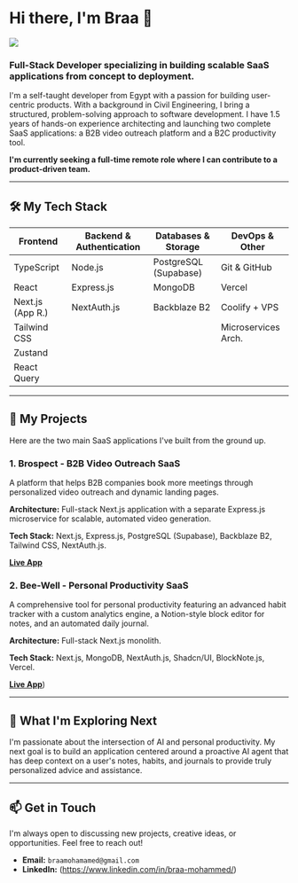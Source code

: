 # Hi there, I'm Braa 👋

<a href="https://www.linkedin.com/in/braa-mohammed/" target="_blank">
    <img src="https://img.shields.io/badge/LinkedIn-0077B5?style=for-the-badge&logo=linkedin&logoColor=white" />
</a>

### Full-Stack Developer specializing in building scalable SaaS applications from concept to deployment.

I'm a self-taught developer from Egypt with a passion for building user-centric products. With a background in Civil Engineering, I bring a structured, problem-solving approach to software development. I have 1.5 years of hands-on experience architecting and launching two complete SaaS applications: a B2B video outreach platform and a B2C productivity tool.

**I'm currently seeking a full-time remote role where I can contribute to a product-driven team.**

---

## 🛠️ My Tech Stack

| Frontend          | Backend & Authentication | Databases & Storage   | DevOps & Other       |
| ----------------- | ------------------------ | --------------------- | -------------------- |
| TypeScript        | Node.js                  | PostgreSQL (Supabase) | Git & GitHub         |
| React             | Express.js               | MongoDB               | Vercel               |
| Next.js (App R.)  | NextAuth.js              | Backblaze B2          | Coolify + VPS        |
| Tailwind CSS      |                          |                       | Microservices Arch.  |
| Zustand           |                          |                       |                      |
| React Query       |                          |                       |                      |

---

## 🚀 My Projects

Here are the two main SaaS applications I've built from the ground up.

### 1. Brospect - B2B Video Outreach SaaS
A platform that helps B2B companies book more meetings through personalized video outreach and dynamic landing pages.

**Architecture:** Full-stack Next.js application with a separate Express.js microservice for scalable, automated video generation.

**Tech Stack:** Next.js, Express.js, PostgreSQL (Supabase), Backblaze B2, Tailwind CSS, NextAuth.js.

[**Live App**](https://try.brospect.xyz) 

### 2. Bee-Well - Personal Productivity SaaS
A comprehensive tool for personal productivity featuring an advanced habit tracker with a custom analytics engine, a Notion-style block editor for notes, and an automated daily journal.

**Architecture:** Full-stack Next.js monolith.

**Tech Stack:** Next.js, MongoDB, NextAuth.js, Shadcn/UI, BlockNote.js, Vercel.

[**Live App**](https://bee-well.vercel.app/)) 

---

## 🌱 What I'm Exploring Next

I'm passionate about the intersection of AI and personal productivity. My next goal is to build an application centered around a proactive AI agent that has deep context on a user's notes, habits, and journals to provide truly personalized advice and assistance.

---

## 📫 Get in Touch

I'm always open to discussing new projects, creative ideas, or opportunities. Feel free to reach out!

-   **Email:** `braamohamamed@gmail.com`
-   **LinkedIn:** (https://www.linkedin.com/in/braa-mohammed/)
